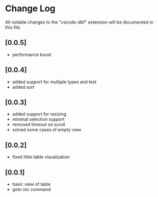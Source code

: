 # Change Log

All notable changes to the "vscode-dbf" extension will be documented in this file.

## [0.0.5]
 - performance boost

## [0.0.4]
 - added support for multiple types and test
 - added sort

## [0.0.3]
 - added support for resizing
 - minimal selection support
 - removed timeout on scroll
 - solved some cases of empty view

## [0.0.2]
 - fixed little table visualization

## [0.0.1]

- basic view of table
- goto rec command
